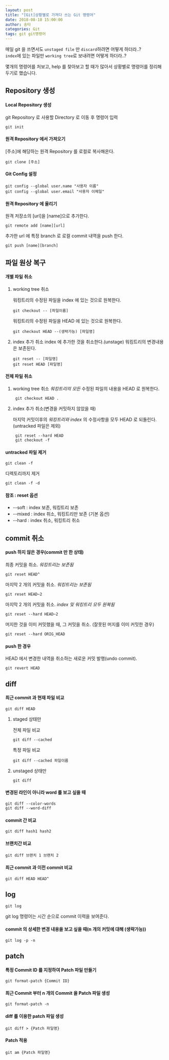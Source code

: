 ```yaml
---
layout: post
title: "[Git]상황별로 가져다 쓰는 Git 명령어"
date: 2018-08-18 15:00:00
author: 송타
categories: Git
tags: git git명령어
---
```


매일 git 을 쓰면서도 `unstaged file` 만 `discard`하려면 어떻게 하더라..?  
`index`에 있는 파일만 `working tree`로 보내려면 어떻게 하더라..?

몇개의 명령어를 처보고, help 를 찾아보고 할 때가 많아서 상황별로 명령어를 정리해 두기로 했습니다.

## Repository 생성

#### Local Repository 생성

git Repository 로 사용할 Directory 로 이동 후 명령어 입력

```
git init
```

#### 원격 Repository 에서 가져오기

[주소]에 해당하는 원격 Repository 를 로컬로 복사해온다.

```
git clone [주소]
```

#### Git Config 설정

```
git config --global user.name "사용자 이름"
git config --global user.email "사용자 이메일"
```

#### 원격 Repository 에 올리기

원격 저장소의 [url]을 [name]으로 추가한다.

```
git remote add [name][url]
```

추가한 url 에 특정 branch 로 로컬 commit 내역을 push 한다.

```
git push [name][branch]
```

## 파일 원상 복구

#### 개별 파일 취소

1.  working tree 취소

    워킹트리의 수정된 파일을 index 에 있는 것으로 원복한다.

    ```
    git checkout -- [파일이름]
    ```

    워킹트리의 수정된 파일을 HEAD 에 있는 것으로 원복한다.

    ```
    git checkout HEAD --(생략가능) [파일명]
    ```

2.  index 추가 취소
    index 에 추가한 것을 취소한다.(unstage) 워킹트리의 변경내용은 보존된다.
    ```
    git reset -- [파일명]
    git reset HEAD [파일명]
    ```

#### 전체 파일 취소

1. working tree 취소
   _워킹트리의 모든_ 수정된 파일의 내용을 HEAD 로 원복한다.

   ```
    git checkout HEAD .
   ```

2. index 추가 취소(변경을 커밋하지 않았을 때)

   마지막 커밋이후의 _워킹트리와 index_ 의 수정사항을 모두 HEAD 로 되돌린다. (untracked 파일은 제외)

   ```
    git reset --hard HEAD
    git checkout -f
   ```

#### untracked 파일 제거

```
git clean -f
```

디렉토리까지 제거

```
git clean -f -d
```

#### 참조 : reset 옵션

- --soft : index 보존, 워킹트리 보존
- --mixed : index 취소, 워킹트리만 보존 (기본 옵션)
- --hard : index 취소, 워킹트리 취소

## commit 취소

#### push 하지 않은 경우(commit 만 한 상태)

최종 커밋을 취소. _워킹트리는 보존됨_

```
git reset HEAD^
```

마지막 2 개의 커밋을 취소. _워킹트리는 보존됨_

```
git reset HEAD~2
```

마지막 2 개의 커밋을 취소. _index 및 워킹트리 모두 원복됨_

```
git reset --hard HEAD~2
```

머지한 것을 이미 커밋했을 때, 그 커밋을 취소. (잘못된 머지를 이미 커밋한 경우)

```
git reset --hard ORIG_HEAD
```

#### push 한 경우

HEAD 에서 변경한 내역을 취소하는 새로운 커밋 발행(undo commit).

```
git revert HEAD
```

## diff

#### 최근 commit 과 현재 파일 비교

```
git diff HEAD
```

1. staged 상태만

   전체 파일 비교

   ```
   git diff --cached
   ```

   특정 파일 비교

   ```
   git diff --cached 파일이름
   ```

2. unstaged 상태만

   ```
   git diff
   ```

#### 변경된 라인이 아니라 word 를 보고 싶을 때

```
git diff --color-words
git diff --word-diff
```

#### commit 간 비교

```
git diff hash1 hash2
```

#### 브랜치간 비교

```
git diff 브랜치 1 브랜치 2
```

#### 최근 commit 과 이전 commit 비교

```
git diff HEAD HEAD^
```

## log

```
git log
```

git log 명령어는 시간 순으로 commit 이력을 보여준다.

#### commit 의 상세한 변경 내용을 보고 싶을 때(n 개의 커밋에 대해 (생략가능))

```
git log -p -n
```

## patch

#### 특정 Commit ID 를 지정하여 Patch 파일 만들기

```
git format-patch {Commit ID}
```

#### 최근 Commit 부터 n 개의 Commit 을 Patch 파일 생성

```
git format-patch -n
```

#### diff 를 이용한 patch 파일 생성

```
git diff > {Patch 파일명}
```

#### Patch 적용

```
git am {Patch 파일명}
```
